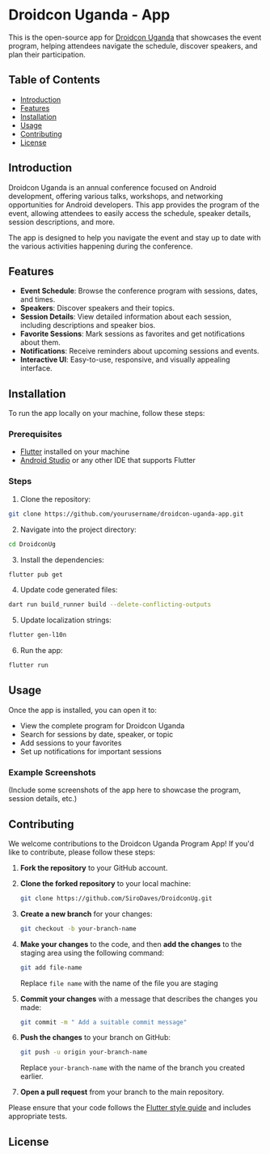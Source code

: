 # Droidcon Uganda - App

This is the open-source app for [Droidcon Uganda](https://www.uganda.droidcon.com/) that showcases the event program, helping attendees navigate the schedule, discover speakers, and plan their participation.

## Table of Contents
- [Introduction](#introduction)
- [Features](#features)
- [Installation](#installation)
- [Usage](#usage)
- [Contributing](#contributing)
- [License](#license)

## Introduction

Droidcon Uganda is an annual conference focused on Android development, offering various talks, workshops, and networking opportunities for Android developers. This app provides the program of the event, allowing attendees to easily access the schedule, speaker details, session descriptions, and more.

The app is designed to help you navigate the event and stay up to date with the various activities happening during the conference.

## Features

- **Event Schedule**: Browse the conference program with sessions, dates, and times.
- **Speakers**: Discover speakers and their topics.
- **Session Details**: View detailed information about each session, including descriptions and speaker bios.
- **Favorite Sessions**: Mark sessions as favorites and get notifications about them.
- **Notifications**: Receive reminders about upcoming sessions and events.
- **Interactive UI**: Easy-to-use, responsive, and visually appealing interface.

## Installation

To run the app locally on your machine, follow these steps:

### Prerequisites

- [Flutter](https://flutter.dev/docs/get-started/install) installed on your machine
- [Android Studio](https://developer.android.com/studio) or any other IDE that supports Flutter

### Steps

1. Clone the repository:

```bash
git clone https://github.com/yourusername/droidcon-uganda-app.git
```

2. Navigate into the project directory:

```bash
cd DroidconUg
```

3. Install the dependencies:

```bash
flutter pub get
```

4. Update code generated files:

```bash
dart run build_runner build --delete-conflicting-outputs
```

5. Update localization strings:

```bash
flutter gen-l10n
```

6. Run the app:

```bash
flutter run
```

## Usage

Once the app is installed, you can open it to:

- View the complete program for Droidcon Uganda
- Search for sessions by date, speaker, or topic
- Add sessions to your favorites
- Set up notifications for important sessions

### Example Screenshots

(Include some screenshots of the app here to showcase the program, session details, etc.)

## Contributing

We welcome contributions to the Droidcon Uganda Program App! If you'd like to contribute, please follow these steps:

1. **Fork the repository** to your GitHub account.
2. **Clone the forked repository** to your local machine:

    ```bash
    git clone https://github.com/SiroDaves/DroidconUg.git
    ```

3. **Create a new branch** for your changes:

    ```bash
    git checkout -b your-branch-name
    ```

4. **Make your changes** to the code, and then **add the changes** to the staging area using the following command:

    ```bash
    git add file-name
    ```

    Replace `file name` with the name of the file you are staging

5. **Commit your changes** with a message that describes the changes you made:

    ``` bash
    git commit -m " Add a suitable commit message"
    ```


6. **Push the changes** to your branch on GitHub:

    ```bash
    git push -u origin your-branch-name
    ```

   Replace `your-branch-name` with the name of the branch you created earlier.

7. **Open a pull request** from your branch to the main repository.

Please ensure that your code follows the [Flutter style guide](https://dart.dev/guides/language/effective-dart) and includes appropriate tests.

## License

